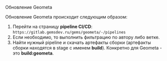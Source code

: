 Обновление Geometa

Обновление Geometa происходит следующим образом:
1. Перейти на страницу **pipeline CI/CD**: `https://gitlab.gemsdev.ru/gems/geometa/-/pipelines`
2. Если необходимо, то выполнить фильтрацию по автору либо ветке.
3. Найти нужный pipeline и скачать артефакты сборки (артефакты сборки находятся в stage с именем **build**). Конкретно для Geometa - это **build:geometa**.